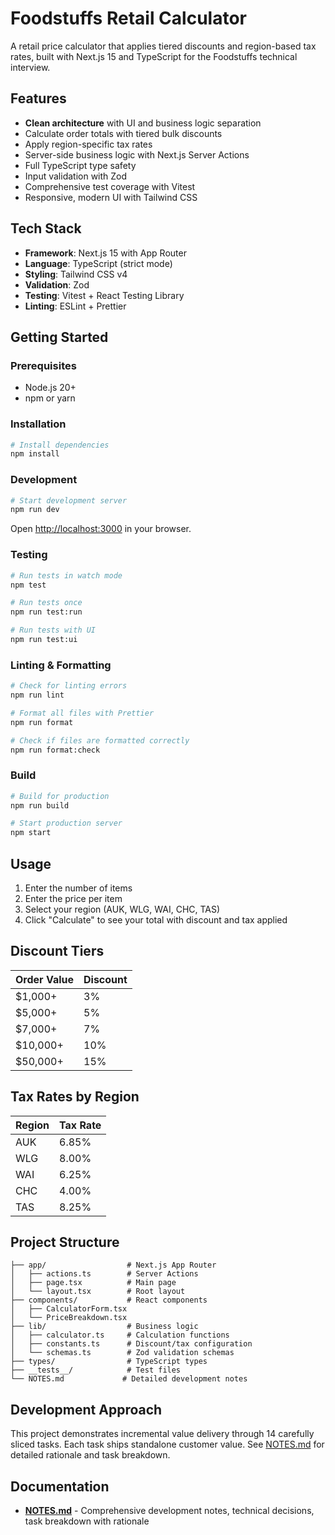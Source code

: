 # Foodstuffs Retail Calculator

A retail price calculator that applies tiered discounts and region-based tax rates, built with Next.js 15 and TypeScript for the Foodstuffs technical interview.

## Features

- **Clean architecture** with UI and business logic separation
- Calculate order totals with tiered bulk discounts
- Apply region-specific tax rates
- Server-side business logic with Next.js Server Actions
- Full TypeScript type safety
- Input validation with Zod
- Comprehensive test coverage with Vitest
- Responsive, modern UI with Tailwind CSS

## Tech Stack

- **Framework**: Next.js 15 with App Router
- **Language**: TypeScript (strict mode)
- **Styling**: Tailwind CSS v4
- **Validation**: Zod
- **Testing**: Vitest + React Testing Library
- **Linting**: ESLint + Prettier

## Getting Started

### Prerequisites

- Node.js 20+
- npm or yarn

### Installation

```bash
# Install dependencies
npm install
```

### Development

```bash
# Start development server
npm run dev
```

Open [http://localhost:3000](http://localhost:3000) in your browser.

### Testing

```bash
# Run tests in watch mode
npm test

# Run tests once
npm run test:run

# Run tests with UI
npm run test:ui
```

### Linting & Formatting

```bash
# Check for linting errors
npm run lint

# Format all files with Prettier
npm run format

# Check if files are formatted correctly
npm run format:check
```

### Build

```bash
# Build for production
npm run build

# Start production server
npm start
```

## Usage

1. Enter the number of items
2. Enter the price per item
3. Select your region (AUK, WLG, WAI, CHC, TAS)
4. Click "Calculate" to see your total with discount and tax applied

## Discount Tiers

| Order Value | Discount |
| ----------- | -------- |
| $1,000+     | 3%       |
| $5,000+     | 5%       |
| $7,000+     | 7%       |
| $10,000+    | 10%      |
| $50,000+    | 15%      |

## Tax Rates by Region

| Region | Tax Rate |
| ------ | -------- |
| AUK    | 6.85%    |
| WLG    | 8.00%    |
| WAI    | 6.25%    |
| CHC    | 4.00%    |
| TAS    | 8.25%    |

## Project Structure

```
├── app/                  # Next.js App Router
│   ├── actions.ts        # Server Actions
│   ├── page.tsx          # Main page
│   └── layout.tsx        # Root layout
├── components/           # React components
│   ├── CalculatorForm.tsx
│   └── PriceBreakdown.tsx
├── lib/                  # Business logic
│   ├── calculator.ts     # Calculation functions
│   ├── constants.ts      # Discount/tax configuration
│   └── schemas.ts        # Zod validation schemas
├── types/                # TypeScript types
├── __tests__/            # Test files
└── NOTES.md             # Detailed development notes
```

## Development Approach

This project demonstrates incremental value delivery through 14 carefully sliced tasks. Each task ships standalone customer value. See [NOTES.md](./NOTES.md) for detailed rationale and task breakdown.


## Documentation

- **[NOTES.md](./NOTES.md)** - Comprehensive development notes, technical decisions, task breakdown with rationale


